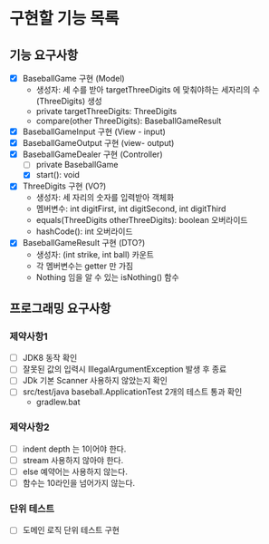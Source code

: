 # 구현할 기능 목록
## 기능 요구사항
- [x] BaseballGame 구현 (Model)
    - 생성자: 세 수를 받아 targetThreeDigits 에 맞춰야하는 세자리의 수(ThreeDigits) 생성
    - private targetThreeDigits: ThreeDigits
    - compare(other ThreeDigits): BaseballGameResult
- [x] BaseballGameInput 구현 (View - input)
- [x] BaseballGameOutput 구현 (view- output)
- [x] BaseballGameDealer 구현 (Controller)
    - [ ] private BaseballGame
    - [x] start(): void
- [x] ThreeDigits 구현 (VO?)
    - 생성자: 세 자리의 숫자를 입력받아 객체화
    - 멤버변수: int digitFirst, int digitSecond, int digitThird
    - equals(ThreeDigits otherThreeDigits): boolean 오버라이드
    - hashCode(): int 오버라이드
- [x] BaseballGameResult 구현 (DTO?)
    - 생성자: (int strike, int ball) 카운트
    - 각 멤버변수는 getter 만 가짐
    - Nothing 임을 알 수 있는 isNothing() 함수
## 프로그래밍 요구사항
### 제약사항1
- [ ] JDK8 동작 확인
- [ ] 잘못된 값의 입력시 IllegalArgumentException 발생 후 종료
- [ ] JDk 기본 Scanner 사용하지 않았는지 확인
- [ ] src/test/java baseball.ApplicationTest 2개의 테스트 통과 확인
    - gradlew.bat
### 제약사항2
- [ ] indent depth 는 1이어야 한다.
- [ ] stream 사용하지 않아야 한다.
- [ ] else 예약어는 사용하지 않는다.
- [ ] 함수는 10라인을 넘어가지 않는다.
### 단위 테스트
- [ ] 도메인 로직 단위 테스트 구현
